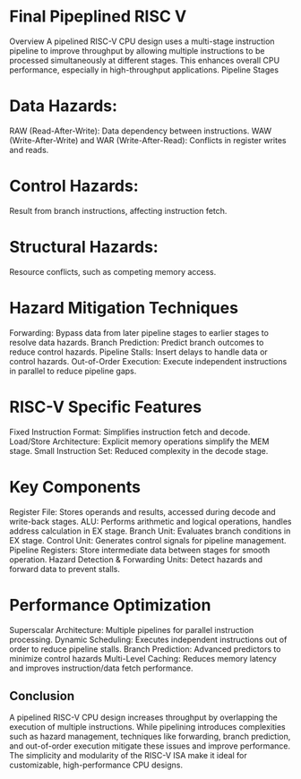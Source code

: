 # Final Pipeplined RISC V 
Overview
A pipelined RISC-V CPU design uses a multi-stage instruction pipeline to improve throughput by allowing multiple instructions to be processed simultaneously at different stages. This enhances overall CPU performance, especially in high-throughput applications.
Pipeline Stages

# Data Hazards:
RAW (Read-After-Write): Data dependency between instructions.
WAW (Write-After-Write) and WAR (Write-After-Read): Conflicts in register writes and reads.

# Control Hazards:
Result from branch instructions, affecting instruction fetch.
# Structural Hazards:
Resource conflicts, such as competing memory access.

# Hazard Mitigation Techniques
Forwarding: Bypass data from later pipeline stages to earlier stages to resolve data hazards.
Branch Prediction: Predict branch outcomes to reduce control hazards.
Pipeline Stalls: Insert delays to handle data or control hazards.
Out-of-Order Execution: Execute independent instructions in parallel to reduce pipeline gaps.

# RISC-V Specific Features
Fixed Instruction Format: Simplifies instruction fetch and decode.
Load/Store Architecture: Explicit memory operations simplify the MEM stage.
Small Instruction Set: Reduced complexity in the decode stage.

# Key Components
Register File: Stores operands and results, accessed during decode and write-back stages.
ALU: Performs arithmetic and logical operations, handles address calculation in EX stage.
Branch Unit: Evaluates branch conditions in EX stage.
Control Unit: Generates control signals for pipeline management.
Pipeline Registers: Store intermediate data between stages for smooth operation.
Hazard Detection & Forwarding Units: Detect hazards and forward data to prevent stalls.

# Performance Optimization
Superscalar Architecture: Multiple pipelines for parallel instruction processing.
Dynamic Scheduling: Executes independent instructions out of order to reduce pipeline stalls.
Branch Prediction: Advanced predictors to minimize control hazards
Multi-Level Caching: Reduces memory latency and improves instruction/data fetch performance.

## Conclusion
A pipelined RISC-V CPU design increases throughput by overlapping the execution of multiple instructions. While pipelining introduces complexities such as hazard management, techniques like forwarding, branch prediction, and out-of-order execution mitigate these issues and improve performance. The simplicity and modularity of the RISC-V ISA make it ideal for customizable, high-performance CPU designs.



